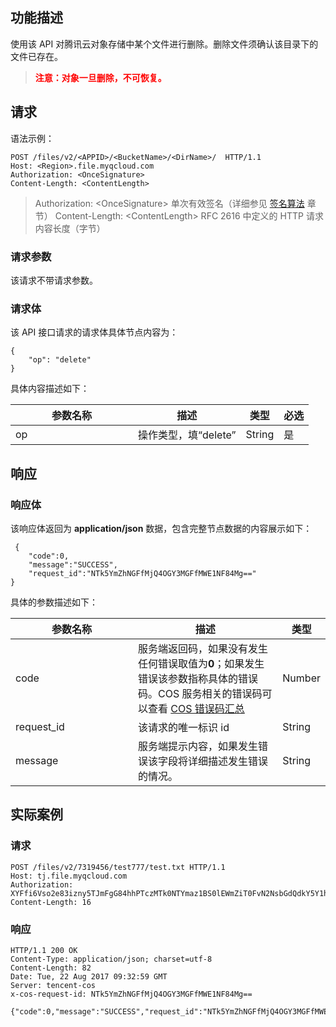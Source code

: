 
## 功能描述
使用该 API 对腾讯云对象存储中某个文件进行删除。删除文件须确认该目录下的文件已存在。

> **<font color=red>注意：对象一旦删除，不可恢复。</font>**

## 请求
语法示例：
```
POST /files/v2/<APPID>/<BucketName>/<DirName>/  HTTP/1.1
Host: <Region>.file.myqcloud.com
Authorization: <OnceSignature>
Content-Length: <ContentLength>
```
> Authorization: &lt;OnceSignature&gt; 单次有效签名（详细参见 [签名算法](https://cloud.tencent.com/document/product/436/6054) 章节）
> Content-Length: &lt;ContentLength&gt; RFC 2616 中定义的 HTTP 请求内容长度（字节）


### 请求参数
该请求不带请求参数。<style  rel="stylesheet"> table th:nth-of-type(1) { width: 180px; }</style>

### 请求体
该 API 接口请求的请求体具体节点内容为：
```
{
    "op": "delete"
}
```
具体内容描述如下：

| 参数名称 | 描述             | 类型     | 必选   |
| ---- | -------------- | ------ | ---- |
| op   | 操作类型，填“delete” | String | 是    |

## 响应

### 响应体

该响应体返回为 **application/json** 数据，包含完整节点数据的内容展示如下：
```
 {
	"code":0,
	"message":"SUCCESS",
	"request_id":"NTk5YmZhNGFfMjQ4OGY3MGFfMWE1NF84Mg=="
}
```
具体的参数描述如下：

| 参数名称       | 描述                                       | 类型     |
| ---------- | ---------------------------------------- | ------ |
| code       | 服务端返回码，如果没有发生任何错误取值为**0**；如果发生错误该参数指称具体的错误码。COS 服务相关的错误码可以查看 [COS 错误码汇总](https://cloud.tencent.com/document/product/436/8432) | Number |
| request_id | 该请求的唯一标识 id                              | String |
| message    | 服务端提示内容，如果发生错误该字段将详细描述发生错误的情况。           | String |

## 实际案例

### 请求
```
POST /files/v2/7319456/test777/test.txt HTTP/1.1
Host: tj.file.myqcloud.com
Authorization: XYFfi6Vso2e83izny5TJmFgG84hhPTczMTk0NTYmaz1BS0lEWmZiT0FvN2NsbGdQdkY5Y1hGckpEMGExSUN2Ujk4Sk0mZT0xNTA1OTU3Mzg2JnQ9MTUwMzM2NTM4NiZyPTQ3OTUwNTI2MSZmPSZiPXRlc3Q3Nzc=
Content-Length: 16
```

### 响应
```
HTTP/1.1 200 OK
Content-Type: application/json; charset=utf-8
Content-Length: 82
Date: Tue, 22 Aug 2017 09:32:59 GMT
Server: tencent-cos
x-cos-request-id: NTk5YmZhNGFfMjQ4OGY3MGFfMWE1NF84Mg==

{"code":0,"message":"SUCCESS","request_id":"NTk5YmZhNGFfMjQ4OGY3MGFfMWE1NF84Mg=="}
```

